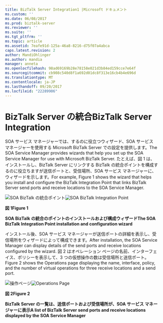 ```yaml
---
title: BizTalk Server Integration1 |Microsoft ドキュメント
ms.custom: ''
ms.date: 06/08/2017
ms.prod: biztalk-server
ms.reviewer: ''
ms.suite: ''
ms.tgt_pltfrm: ''
ms.topic: article
ms.assetid: 7eafe91d-125a-46a8-8216-d75f07a4abca
caps.latest.revision: 2
author: MandiOhlinger
ms.author: mandia
manager: anneta
ms.openlocfilehash: 98ad69169b28e78158e021d3b84ed159cce7e64f
ms.sourcegitcommit: cb908c540d8f1a692d01dc8f313e16cb4b4e696d
ms.translationtype: MT
ms.contentlocale: ja-JP
ms.lasthandoff: 09/20/2017
ms.locfileid: "22289906"
---
```

# <a name="biztalk-server-integration"></a><span data-ttu-id="99306-102">BizTalk Server の統合</span><span class="sxs-lookup"><span data-stu-id="99306-102">BizTalk Server Integration</span></span>
<span data-ttu-id="99306-103">SOA サービス マネージャーでは、するのに役立つウィザード、SOA サービス マネージャーを使用する Microsoft BizTalk Server での設定を提供します。</span><span class="sxs-lookup"><span data-stu-id="99306-103">The SOA Service Manager provides wizards that help you set up the SOA Service Manager for use with Microsoft BizTalk Server.</span></span> <span data-ttu-id="99306-104">たとえば、図 1 は、インストールし、BizTalk Server にリンクする BizTalk の統合ポイントを構成するのに役立ちますが送信ポートと、受信場所、SOA サービス マネージャーに、ウィザードを示します。</span><span class="sxs-lookup"><span data-stu-id="99306-104">For example, Figure 1 shows the wizard that helps you install and configure the BizTalk Integration Point that links BizTalk Server send ports and receive locations to the SOA Service Manager.</span></span>  
  
 <span data-ttu-id="99306-105">![SOA BizTalk の統合ポイント](../esb-toolkit/media/ch9-soabiztalkintegrationpoint.jpg "Ch9 SOABizTalkIntegrationPoint")</span><span class="sxs-lookup"><span data-stu-id="99306-105">![SOA BizTalk Integration Point](../esb-toolkit/media/ch9-soabiztalkintegrationpoint.jpg "Ch9-SOABizTalkIntegrationPoint")</span></span>  
  
 <span data-ttu-id="99306-106">**図 1**</span><span class="sxs-lookup"><span data-stu-id="99306-106">**Figure 1**</span></span>  
  
 <span data-ttu-id="99306-107">**SOA BizTalk の統合のポイントのインストールおよび構成ウィザード**</span><span class="sxs-lookup"><span data-stu-id="99306-107">**The SOA BizTalk Integration Point installation and configuration wizard**</span></span>  
  
 <span data-ttu-id="99306-108">インストール後、SOA サービス マネージャーが送信ポートの詳細を表示し、受信場所をウィザードによって構成できます。</span><span class="sxs-lookup"><span data-stu-id="99306-108">After installation, the SOA Service Manager can display details of the send ports and receive locations configured by the wizard.</span></span> <span data-ttu-id="99306-109">図 2 はオペレーション ページの名前、インターフェイス、ポリシーを表示して、3 つの仮想操作の数は受信場所と送信ポート。</span><span class="sxs-lookup"><span data-stu-id="99306-109">Figure 2 shows the Operations page displaying the name, interface, policy, and the number of virtual operations for three receive locations and a send port.</span></span>  
  
 <span data-ttu-id="99306-110">![操作ページ](../esb-toolkit/media/ch9-operationspage.gif "Ch9 OperationsPage")</span><span class="sxs-lookup"><span data-stu-id="99306-110">![Operations Page](../esb-toolkit/media/ch9-operationspage.gif "Ch9-OperationsPage")</span></span>  
  
 <span data-ttu-id="99306-111">**図 2**</span><span class="sxs-lookup"><span data-stu-id="99306-111">**Figure 2**</span></span>  
  
 <span data-ttu-id="99306-112">**BizTalk Server の一覧は、送信ポートおよび受信場所が、SOA サービス マネージャーに表示**</span><span class="sxs-lookup"><span data-stu-id="99306-112">**A list of BizTalk Server send ports and receive locations displayed by the SOA Service Manager**</span></span>